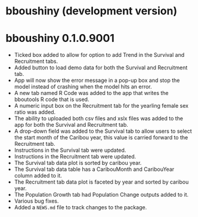 # bboushiny (development version)

# bboushiny 0.1.0.9001

- Ticked box added to allow for option to add Trend in the Survival and Recruitment tabs.
- Added button to load demo data for both the Survival and Recruitment tab.
- App will now show the error message in a pop-up box and stop the model instead of crashing when the model hits an error. 
- A new tab named R Code was added to the app that writes the bboutools R code that is used.
- A numeric input box on the Recruitment tab for the yearling female sex ratio was added. 
- The ability to uploaded both csv files and xslx files was added to the app for both the Survival and Recruitment tab. 
- A drop-down field was added to the Survival tab to allow users to select the start month of the Caribou year, this value is carried forward to the Recruitment tab.
- Instructions in the Survival tab were updated.
- Instructions in the Recruitment tab were updated.
- The Survival tab data plot is sorted by caribou year. 
- The Survival tab data table has a CaribouMonth and CaribouYear column added to it. 
- The Recruitment tab data plot is faceted by year and sorted by caribou year. 
- The Population Growth tab had Population Change outputs added to it. 
- Various bug fixes.
- Added a `NEWS.md` file to track changes to the package.
